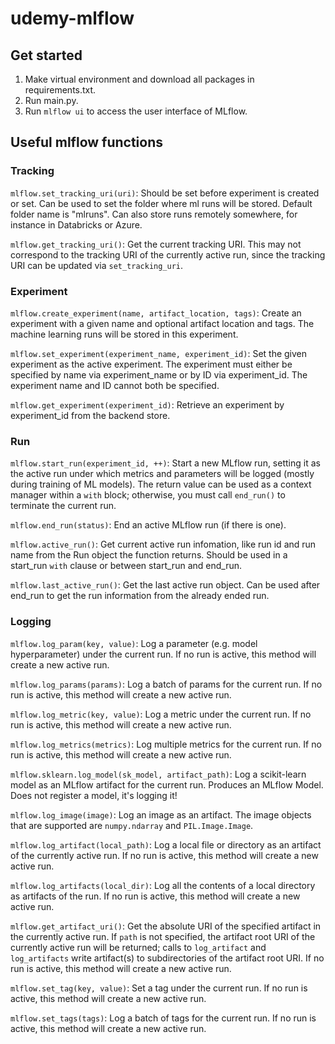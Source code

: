 # udemy-mlflow

## Get started
1. Make virtual environment and download all packages in requirements.txt.
2. Run main.py.
3. Run `mlflow ui` to access the user interface of MLflow.

## Useful mlflow functions
### Tracking
`mlflow.set_tracking_uri(uri)`: Should be set before experiment is created or set. Can be used to set the folder where ml runs will be stored. Default folder name is "mlruns". Can also store runs remotely somewhere, for instance in Databricks or Azure. <br>

`mlflow.get_tracking_uri()`: Get the current tracking URI. This may not correspond to the tracking URI of the currently active run, since the tracking URI can be updated via ``set_tracking_uri``. <br>

### Experiment
`mlflow.create_experiment(name, artifact_location, tags)`: Create an experiment with a given name and optional artifact location and tags. The machine learning runs will be stored in this experiment. <br>

`mlflow.set_experiment(experiment_name, experiment_id)`: Set the given experiment as the active experiment. The experiment must either be specified by name via experiment_name or by ID via experiment_id. The experiment name and ID cannot both be specified. <br>

`mlflow.get_experiment(experiment_id)`: Retrieve an experiment by experiment_id from the backend store. <br>

### Run
`mlflow.start_run(experiment_id, ++)`: Start a new MLflow run, setting it as the active run under which metrics and parameters will be logged (mostly during training of ML models). The return value can be used as a context manager within a ``with`` block; otherwise, you must call ``end_run()`` to terminate the current run. <br>

`mlflow.end_run(status)`: End an active MLflow run (if there is one). <br>

`mlflow.active_run()`: Get current active run infomation, like run id and run name from the Run object the function returns. Should be used in a start_run `with` clause or between start_run and end_run. <br>

`mlflow.last_active_run()`: Get the last active run object. Can be used after end_run to get the run information from the already ended run. <br>

### Logging

`mlflow.log_param(key, value)`: Log a parameter (e.g. model hyperparameter) under the current run. If no run is active, this method will create a new active run. <br>

`mlflow.log_params(params)`: Log a batch of params for the current run. If no run is active, this method will create a new active run. <br>

`mlflow.log_metric(key, value)`: Log a metric under the current run. If no run is active, this method will create a new active run. <br>

`mlflow.log_metrics(metrics)`: Log multiple metrics for the current run. If no run is active, this method will create a new active run. <br>

`mlflow.sklearn.log_model(sk_model, artifact_path)`: Log a scikit-learn model as an MLflow artifact for the current run. Produces an MLflow Model. Does not register a model, it's logging it! <br>

`mlflow.log_image(image)`: Log an image as an artifact. The image objects that are supported are `numpy.ndarray` and `PIL.Image.Image`.

`mlflow.log_artifact(local_path)`: Log a local file or directory as an artifact of the currently active run. If no run is active, this method will create a new active run. <br>

`mlflow.log_artifacts(local_dir)`: Log all the contents of a local directory as artifacts of the run. If no run is active, this method will create a new active run. <br>

`mlflow.get_artifact_uri()`: Get the absolute URI of the specified artifact in the currently active run. If `path` is not specified, the artifact root URI of the currently active run will be returned; calls to ``log_artifact`` and ``log_artifacts`` write artifact(s) to subdirectories of the artifact root URI. If no run is active, this method will create a new active run. <br>

`mlflow.set_tag(key, value)`: Set a tag under the current run. If no run is active, this method will create a new active run. <br>

`mlflow.set_tags(tags)`: Log a batch of tags for the current run. If no run is active, this method will create a new active run. <br>



